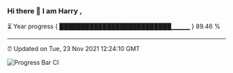 ### Hi there 👋 I am Harry , 

⏳ Year progress { ██████████████████████████▁▁▁▁ } 89.46 %

---

⏰ Updated on Tue, 23 Nov 2021 12:24:10 GMT

![Progress Bar CI](https://github.com/duykhang68/duykhang68/workflows/Progress%20Bar%20CI/badge.svg)
